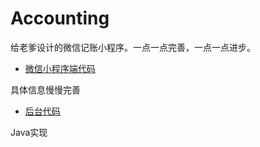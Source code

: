 # Accounting
给老爹设计的微信记账小程序。一点一点完善，一点一点进步。

- [ 微信小程序端代码 ](https://github.com/MMMMMMLi/Accounting/tree/master/applet)

具体信息慢慢完善

- [ 后台代码 ](https://github.com/MMMMMMLi/Accounting/tree/master/server)

Java实现

